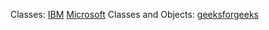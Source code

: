 Classes: [IBM](https://www.ibm.com/docs/en/i/7.4?topic=reference-classes-c-only)  [Microsoft](https://learn.microsoft.com/en-us/cpp/cpp/class-cpp?view=msvc-170) 
Classes and Objects: [geeksforgeeks](https://www.geeksforgeeks.org/c-classes-and-objects/) 
